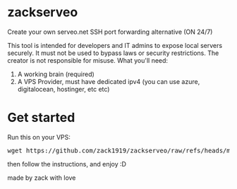 # zackserveo
Create your own serveo.net SSH port forwarding alternative (ON 24/7)

This tool is intended for developers and IT admins to expose local servers securely. It must not be used to bypass laws or security restrictions. The creator is not responsible for misuse.
What you'll need:

1. A working brain (required)
2. A VPS Provider, must have dedicated ipv4 (you can use azure, digitalocean, hostinger, etc etc)

# Get started

Run this on your VPS:  

 <pre>wget https://github.com/zack1919/zackserveo/raw/refs/heads/main/zackserveo.sh && bash zackserveo.sh</pre> 

 then follow the instructions, and enjoy :D

 made by zack with love

